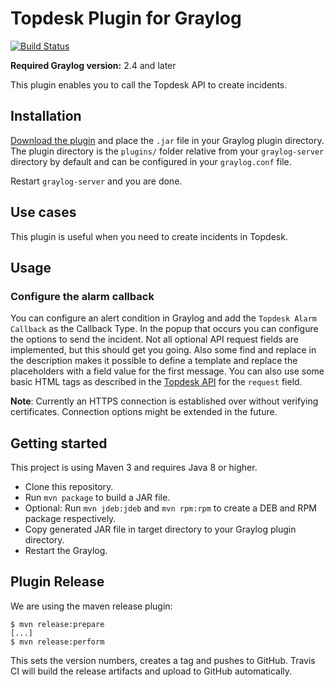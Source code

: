# Topdesk Plugin for Graylog

[![Build Status](https://travis-ci.org/cvtienhoven/graylog-plugin-topdesk.svg?branch=master)](https://travis-ci.org/cvtienhoven/graylog-plugin-topdesk)


**Required Graylog version:** 2.4 and later


This plugin enables you to call the Topdesk API to create incidents.


## Installation

[Download the plugin](https://github.com/https://github.com/cvtienhoven/graylog-plugin-nexmo.git/releases)
and place the `.jar` file in your Graylog plugin directory. The plugin directory
is the `plugins/` folder relative from your `graylog-server` directory by default
and can be configured in your `graylog.conf` file.

Restart `graylog-server` and you are done.

## Use cases

This plugin is useful when you need to create incidents in Topdesk.

## Usage

### Configure the alarm callback

You can configure an alert condition in Graylog and add the `Topdesk Alarm Callback` as the Callback Type. 
In the popup that occurs you can configure the options to send the incident. Not all optional API request 
fields are implemented, but this should get you going. Also some find and replace in the description makes it 
possible to define a template and replace the placeholders with a field value for the first message. You can 
also use some basic HTML tags as described in the  [Topdesk API](https://developers.topdesk.com/documentation/index.html#api-Incident-CreateIncident) 
for the `request` field.

**Note**: Currently an HTTPS connection is established over without verifying certificates. Connection options might be extended in the future.


Getting started
---------------

This project is using Maven 3 and requires Java 8 or higher.

* Clone this repository.
* Run `mvn package` to build a JAR file.
* Optional: Run `mvn jdeb:jdeb` and `mvn rpm:rpm` to create a DEB and RPM package respectively.
* Copy generated JAR file in target directory to your Graylog plugin directory.
* Restart the Graylog.

Plugin Release
--------------

We are using the maven release plugin:

```
$ mvn release:prepare
[...]
$ mvn release:perform
```

This sets the version numbers, creates a tag and pushes to GitHub. Travis CI will build the release artifacts and upload to GitHub automatically.
